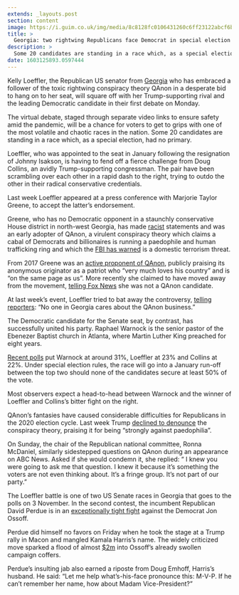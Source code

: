 ```yaml
--- 
extends: _layouts.post 
section: content 
image: https://i.guim.co.uk/img/media/8c8128fc0106431260c6ff23122abcf6bbd58908/0_176_5287_3173/master/5287.jpg?width=1200&height=630&quality=85&auto=format&fit=crop&overlay-align=bottom%2Cleft&overlay-width=100p&overlay-base64=L2ltZy9zdGF0aWMvb3ZlcmxheXMvdGctZGVmYXVsdC5wbmc&enable=upscale&s=04a8219d6e30e5ccdac6d4a04090d188 
title: > 
  Georgia: two rightwing Republicans face Democrat in special election debate 
description: > 
  Some 20 candidates are standing in a race which, as a special election, had no primary.More recently she claimed to have moved away from the movement, telling Fox News she was not a QAnon candidate.QAnon’s fantasies have caused considerable difficulties for Republicans in the 2020 election cycle.Last week Trump declined to denounce the conspiracy theory, praising it for being “strongly against paedophilia”.In the second contest, the incumbent Republican David Perdue is in an exceptionally tight fight against the Democrat Jon Ossoff. 
date: 1603125893.0597444 
--- 
```

<div><p class="css-38z03z">Kelly Loeffler, the Republican US senator from <a href="https://www.theguardian.com/us-news/state-of-georgia">Georgia</a> who has embraced a follower of the toxic rightwing conspiracy theory QAnon in a desperate bid to hang on to her seat, will square off with her Trump-supporting rival and the leading Democratic candidate in their first debate on Monday.</p><p id="sign-in-gate"></p><p class="css-38z03z">The virtual debate, staged through separate video links to ensure safety amid the pandemic, will be a chance for voters to get to grips with one of the most volatile and chaotic races in the nation. Some 20 candidates are standing in a race which, as a special election, had no primary.</p><p class="css-38z03z">Loeffler, who was appointed to the seat in January following the resignation of Johnny Isakson, is having to fend off a fierce challenge from Doug Collins, an avidly Trump-supporting congressman. The pair have been scrambling over each other in a rapid dash to the right, trying to outdo the other in their radical conservative credentials.</p><p class="css-38z03z">Last week Loeffler appeared at a press conference with Marjorie Taylor Greene, to accept the latter&#8217;s endorsement.</p><p class="css-38z03z">Greene, who has no Democratic opponent in a staunchly conservative House district in north-west Georgia, has made <a href="https://www.nbcnews.com/politics/2020-election/marjorie-taylor-greene-blasted-racist-videos-qanon-support-faces-gop-n1236356">racist</a> statements and was an early adopter of QAnon, a virulent conspiracy theory which claims a cabal of Democrats and billionaires is running a paedophile and human trafficking ring and which the <a href="https://news.yahoo.com/fbi-documents-conspiracy-theories-terrorism-160000507.html?soc_src=hl-viewer&amp;soc_trk=tw">FBI has warned</a> is a domestic terrorism threat.</p><p class="css-38z03z">From 2017 Greene was an <a href="https://www.newyorker.com/news/us-journal/how-the-qanon-candidate-marjorie-taylor-greene-reached-the-doorstep-of-congress">active proponent of QAnon</a>, publicly praising its anonymous originator as a patriot who &#8220;very much loves his country&#8221; and is &#8220;on the same page as us&#8221;. More recently she claimed to have moved away from the movement, <a href="https://www.foxnews.com/politics/marjorie-greene-georgia-gop-says-shes-not-a-qanon-candidate">telling Fox News</a> she was not a QAnon candidate.</p><p class="css-38z03z">At last week&#8217;s event, Loeffler tried to bat away the controversy, <a href="https://www.cnn.com/2020/10/16/politics/georgia-senate-race-election-2020-kelly-loeffler-doug-collins/index.html">telling reporters</a>: &#8220;No one in Georgia cares about the QAnon business.&#8221;</p><p class="css-38z03z">The Democratic candidate for the Senate seat, by contrast, has successfully united his party. Raphael Warnock is the senior pastor of the Ebenezer Baptist church in Atlanta, where Martin Luther King preached for eight years.</p><p class="css-38z03z"><a href="https://poll.qu.edu/georgia/release-detail?ReleaseID=3676">Recent polls</a> put Warnock at around 31%, Loeffler at 23% and Collins at 22%. Under special election rules, the race will go into a January run-off between the top two should none of the candidates secure at least 50% of the vote.</p><p class="css-38z03z">Most observers expect a head-to-head between Warnock and the winner of Loeffler and Collins&#8217;s bitter fight on the right.</p><p class="css-38z03z">QAnon&#8217;s fantasies have caused considerable difficulties for Republicans in the 2020 election cycle. Last week Trump <a href="https://twitter.com/therecount/status/1316897547177365504?ref_src=twsrc%5Etfw%7Ctwcamp%5Etweetembed%7Ctwterm%5E1316897547177365504%7Ctwgr%5Eshare_3%2Ccontainerclick_0&amp;ref_url=https%3A%2F%2Fwww.theguardian.com%2Fus-news%2F2020%2Foct%2F15%2Fqanon-trump-refuses-disavow-conspiracy-theory-town-hall">declined to denounce</a> the conspiracy theory, praising it for being &#8220;strongly against paedophilia&#8221;.</p><p class="css-38z03z">On Sunday, the chair of the Republican national committee, Ronna McDaniel, similarly sidestepped questions on QAnon during an appearance on ABC News. Asked if she would condemn it, she replied: &#8220; I knew you were going to ask me that question. I knew it because it&#8217;s something the voters are not even thinking about. It&#8217;s a fringe group. It&#8217;s not part of our party.&#8221;</p><p class="css-38z03z">The Loeffler battle is one of two US Senate races in Georgia that goes to the polls on 3 November. In the second contest, the incumbent Republican David Perdue is in an <a href="https://www.realclearpolitics.com/epolls/2020/senate/ga/georgia_senate_perdue_vs_ossoff-7067.html">exceptionally tight fight</a> against the Democrat Jon Ossoff.</p><p class="css-38z03z">Perdue did himself no favors on Friday when he took the stage at a Trump rally in Macon and mangled Kamala Harris&#8217;s name. The widely criticized move sparked a flood of almost <a href="https://www.ajc.com/politics/david-perdues-mocking-of-kamala-harris-yields-1m-haul-for-his-rival/V5L43NM35BCWNDWYTNSW7IHHAA/">$2m</a> into Ossoff&#8217;s already swollen campaign coffers.</p><p class="css-38z03z">Perdue&#8217;s insulting jab also earned a riposte from Doug Emhoff, Harris&#8217;s husband. He said: &#8220;Let me help what&#8217;s-his-face pronounce this: M-V-P. If he can&#8217;t remember her name, how about Madam Vice-President?&#8221;</p></div>